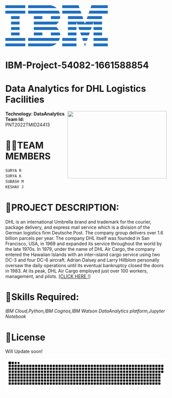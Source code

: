 <a href="https://github.com/othneildrew/Best-README-Template">
<img src="https://github.com/gogulkrish/readmetemp/blob/master/images/IBM_logo.svg.png" alt="Logo" width="320" height="128" >
</a>
 
# IBM-Project-54082-1661588854
# Data Analytics for DHL Logistics Facilities
<img src="https://cdn.dribbble.com/users/2929464/screenshots/5732611/media/9e4c99f2dccc3103c274715ac928490f.gif" align="right" width="310" height="210"/>

<b>Technology: DataAnalytics </b> <br>
<b>Team Id: </b>PNT2022TMID24413</b><br>

# **👩‍👦TEAM MEMBERS**    
```html                      
SURYA R         
SURYA K       
SUBASH M         
KESHAV J             
``` 

# **📜PROJECT DESCRIPTION:**
DHL is an international Umbrella brand and trademark for the courier, package delivery, and
express mail service which is a division of the German logistics firm Deutsche Post. The
company group delivers over 1.6 billion parcels per year.
The company DHL itself was founded in San Francisco, USA, in 1969 and expanded its service
throughout the world by the late 1970s. In 1979, under the name of DHL Air Cargo, the
company entered the Hawaiian Islands with an inter-island cargo service using two DC-3 and
four DC-6 aircraft. Adrian Dalsey and Larry Hillblom personally oversaw the daily operations
until its eventual bankruptcy closed the doors in 1983. At its peak, DHL Air Cargo employed
just over 100 workers, management, and pilots.
[[CLICK HERE !]](https://drive.google.com/file/d/1H4D3L1QbcOKLXcXVlIKrOh3yMdUFyRcQ/view?usp=sharing)


# **🎯Skills Required:**
<i>IBM Cloud,Python,IBM Cognos,IBM Watson DataAnalytics platform,Jupyter Notebook</i>

# 🔑License
Will Update soon!

![Snake animation](https://github.com/SuryaR-25/Snake/blob/main/profile-output/github-contribution-grid-snake.svg)
